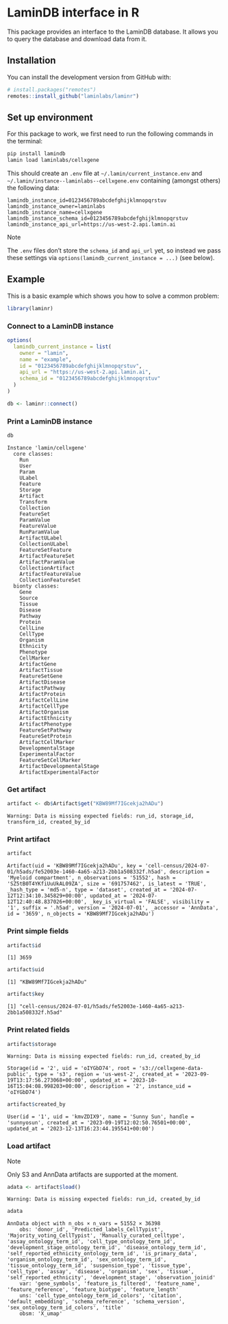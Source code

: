 # LaminDB interface in R


This package provides an interface to the LaminDB database. It allows
you to query the database and download data from it.

## Installation

You can install the development version from GitHub with:

``` r
# install.packages("remotes")
remotes::install_github("laminlabs/laminr")
```

## Set up environment

For this package to work, we first need to run the following commands in
the terminal:

``` bash
pip install lamindb
lamin load laminlabs/cellxgene
```

This should create an `.env` file at `~/.lamin/current_instance.env` and
`~/.lamin/instance--laminlabs--cellxgene.env` containing (amongst
others) the following data:

    lamindb_instance_id=0123456789abcdefghijklmnopqrstuv
    lamindb_instance_owner=laminlabs
    lamindb_instance_name=cellxgene
    lamindb_instance_schema_id=0123456789abcdefghijklmnopqrstuv
    lamindb_instance_api_url=https://us-west-2.api.lamin.ai

> [!NOTE]
>
> The `.env` files don’t store the `schema_id` and `api_url` yet, so
> instead we pass these settings via
> `options(lamindb_current_instance = ...)` (see below).

## Example

This is a basic example which shows you how to solve a common problem:

``` r
library(laminr)
```

### Connect to a LaminDB instance

``` r
options(
  lamindb_current_instance = list(
    owner = "lamin",
    name = "example",
    id = "0123456789abcdefghijklmnopqrstuv",
    api_url = "https://us-west-2.api.lamin.ai",
    schema_id = "0123456789abcdefghijklmnopqrstuv"
  )
)

db <- laminr::connect()
```

### Print a LaminDB instance

``` r
db
```

    Instance 'lamin/cellxgene'
      core classes:
        Run
        User
        Param
        ULabel
        Feature
        Storage
        Artifact
        Transform
        Collection
        FeatureSet
        ParamValue
        FeatureValue
        RunParamValue
        ArtifactULabel
        CollectionULabel
        FeatureSetFeature
        ArtifactFeatureSet
        ArtifactParamValue
        CollectionArtifact
        ArtifactFeatureValue
        CollectionFeatureSet
      bionty classes:
        Gene
        Source
        Tissue
        Disease
        Pathway
        Protein
        CellLine
        CellType
        Organism
        Ethnicity
        Phenotype
        CellMarker
        ArtifactGene
        ArtifactTissue
        FeatureSetGene
        ArtifactDisease
        ArtifactPathway
        ArtifactProtein
        ArtifactCellLine
        ArtifactCellType
        ArtifactOrganism
        ArtifactEthnicity
        ArtifactPhenotype
        FeatureSetPathway
        FeatureSetProtein
        ArtifactCellMarker
        DevelopmentalStage
        ExperimentalFactor
        FeatureSetCellMarker
        ArtifactDevelopmentalStage
        ArtifactExperimentalFactor

<!--
### Print the Artifact class
&#10;
&#10;::: {.cell}
&#10;```{.r .cell-code}
db$Artifact
```
&#10;::: {.cell-output .cell-output-stdout}
&#10;```
<Artifact> object generator
  Inherits from: <Record>
  Public:
    initialize: function (data) 
    print: function (...) 
    load: function () 
  Active bindings:
    id: function (value) 
    key: function (value) 
    run: function (value) 
    uid: function (value) 
    hash: function (value) 
    size: function (value) 
    type: function (value) 
    genes: function (value) 
    suffix: function (value) 
    storage: function (value) 
    tissues: function (value) 
    ulabels: function (value) 
    version: function (value) 
    _actions: function (value) 
    diseases: function (value) 
    pathways: function (value) 
    proteins: function (value) 
    _accessor: function (value) 
    is_latest: function (value) 
    n_objects: function (value) 
    organisms: function (value) 
    transform: function (value) 
    _hash_type: function (value) 
    _report_of: function (value) 
    cell_lines: function (value) 
    cell_types: function (value) 
    created_at: function (value) 
    created_by: function (value) 
    links_gene: function (value) 
    phenotypes: function (value) 
    updated_at: function (value) 
    visibility: function (value) 
    collections: function (value) 
    description: function (value) 
    ethnicities: function (value) 
    cell_markers: function (value) 
    feature_sets: function (value) 
    links_tissue: function (value) 
    links_ulabel: function (value) 
    _param_values: function (value) 
    input_of_runs: function (value) 
    links_disease: function (value) 
    links_pathway: function (value) 
    links_protein: function (value) 
    _previous_runs: function (value) 
    links_organism: function (value) 
    n_observations: function (value) 
    _action_targets: function (value) 
    _environment_of: function (value) 
    _feature_values: function (value) 
    _key_is_virtual: function (value) 
    _source_code_of: function (value) 
    links_cell_line: function (value) 
    links_cell_type: function (value) 
    links_ethnicity: function (value) 
    links_phenotype: function (value) 
    links_collection: function (value) 
    links_cell_marker: function (value) 
    links_feature_set: function (value) 
    _meta_of_collection: function (value) 
    _source_artifact_of: function (value) 
    _source_dataframe_of: function (value) 
    developmental_stages: function (value) 
    experimental_factors: function (value) 
    links_developmental_stage: function (value) 
    links_experimental_factor: function (value) 
  Parent env: <environment: 0x55f320e9a670>
  Locked objects: TRUE
  Locked class: FALSE
  Portable: TRUE
```
&#10;
:::
:::
&#10;
&#10;-->

### Get artifact

``` r
artifact <- db$Artifact$get("KBW89Mf7IGcekja2hADu")
```

    Warning: Data is missing expected fields: run_id, storage_id, transform_id, created_by_id

### Print artifact

``` r
artifact
```

    Artifact(uid = 'KBW89Mf7IGcekja2hADu', key = 'cell-census/2024-07-01/h5ads/fe52003e-1460-4a65-a213-2bb1a508332f.h5ad', description = 'Myeloid compartment', n_observations = '51552', hash = 'SZ5tB0T4YKfiUuUkAL09ZA', size = '691757462', is_latest = 'TRUE', _hash_type = 'md5-n', type = 'dataset', created_at = '2024-07-12T12:34:10.345829+00:00', updated_at = '2024-07-12T12:40:48.837026+00:00', _key_is_virtual = 'FALSE', visibility = '1', suffix = '.h5ad', version = '2024-07-01', _accessor = 'AnnData', id = '3659', n_objects = 'KBW89Mf7IGcekja2hADu')

### Print simple fields

``` r
artifact$id
```

    [1] 3659

``` r
artifact$uid
```

    [1] "KBW89Mf7IGcekja2hADu"

``` r
artifact$key
```

    [1] "cell-census/2024-07-01/h5ads/fe52003e-1460-4a65-a213-2bb1a508332f.h5ad"

### Print related fields

``` r
artifact$storage
```

    Warning: Data is missing expected fields: run_id, created_by_id

    Storage(id = '2', uid = 'oIYGbD74', root = 's3://cellxgene-data-public', type = 's3', region = 'us-west-2', created_at = '2023-09-19T13:17:56.273068+00:00', updated_at = '2023-10-16T15:04:08.998203+00:00', description = '2', instance_uid = 'oIYGbD74')

``` r
artifact$created_by
```

    User(id = '1', uid = 'kmvZDIX9', name = 'Sunny Sun', handle = 'sunnyosun', created_at = '2023-09-19T12:02:50.76501+00:00', updated_at = '2023-12-13T16:23:44.195541+00:00')

### Load artifact

> [!NOTE]
>
> Only S3 and AnnData artifacts are supported at the moment.

``` r
adata <- artifact$load()
```

    Warning: Data is missing expected fields: run_id, created_by_id

``` r
adata
```

    AnnData object with n_obs × n_vars = 51552 × 36398
        obs: 'donor_id', 'Predicted_labels_CellTypist', 'Majority_voting_CellTypist', 'Manually_curated_celltype', 'assay_ontology_term_id', 'cell_type_ontology_term_id', 'development_stage_ontology_term_id', 'disease_ontology_term_id', 'self_reported_ethnicity_ontology_term_id', 'is_primary_data', 'organism_ontology_term_id', 'sex_ontology_term_id', 'tissue_ontology_term_id', 'suspension_type', 'tissue_type', 'cell_type', 'assay', 'disease', 'organism', 'sex', 'tissue', 'self_reported_ethnicity', 'development_stage', 'observation_joinid'
        var: 'gene_symbols', 'feature_is_filtered', 'feature_name', 'feature_reference', 'feature_biotype', 'feature_length'
        uns: 'cell_type_ontology_term_id_colors', 'citation', 'default_embedding', 'schema_reference', 'schema_version', 'sex_ontology_term_id_colors', 'title'
        obsm: 'X_umap'
